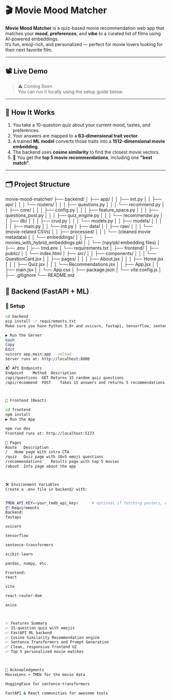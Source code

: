 # 🎬 Movie Mood Matcher

**Movie Mood Matcher** is a quiz-based movie recommendation web app that matches your **mood**, **preferences**, and **vibe** to a curated list of films using AI-powered embeddings.  
It’s fun, emoji-rich, and personalized — perfect for movie lovers looking for their next favorite film.

---

## 📽️ Live Demo

> ⚠️ Coming Soon  
> You can run it locally using the setup guide below.

---

## 🧠 How It Works

1. You take a 10-question quiz about your current mood, tastes, and preferences.
2. Your answers are mapped to a **63-dimensional trait vector**.
3. A trained **ML model** converts those traits into a **1512-dimensional movie embedding**.
4. The backend uses **cosine similarity** to find the closest movie vectors.
5. 🎉 You get the **top 5 movie recommendations**, including one **"best match"**.

---

## 🗂️ Project Structure

movie-mood-matcher/
├── backend/
│ ├── app/
│ │ ├── init.py
│ │ ├── api/
│ │ │ └── routers/
│ │ │ ├── questions.py
│ │ │ └── recommend.py
│ │ ├── core/
│ │ │ ├── config.py
│ │ │ ├── feature_space.py
│ │ │ ├── questions_pool.py
│ │ │ ├── quiz_engine.py
│ │ │ └── recommender.py
│ │ ├── db/
│ │ │ ├── crud.py
│ │ │ └── models.py
│ │ ├── models/
│ │ │ 
│ │ ├── main.py
│ │ └── init.py
│ ├── data/
│ │ ├── raw/
│ │ │ └── (movie-related CSVs)
│ │ ├── processed/
│ │ │ └── (cleaned movie metadata)
│ │ └── embeddings/
│ │ ├── movies_with_hybrid_embeddings.pkl
│ │ └── (npy/pkl embedding files)
│ ├── .env
│ ├── tmd.env
│ └── requirements.txt
│
├── frontend/
│ ├── public/
│ │ └── index.html
│ ├── src/
│ │ ├── components/
│ │ │ └── QuestionCard.jsx
│ │ ├── pages/
│ │ │ ├── About.jsx
│ │ │ ├── Home.jsx
│ │ │ ├── Quiz.jsx
│ │ │ └── Recommendations.jsx
│ │ ├── App.jsx
│ │ ├── main.jsx
│ │ └── App.css
│ ├── package.json
│ └── vite.config.js
│
├── .gitignore
└── README.md



## 🧪 Backend (FastAPI + ML)

### 🔧 Setup

```bash
cd backend
pip install -r requirements.txt
Make sure you have Python 3.8+ and uvicorn, fastapi, tensorflow, sentence-transformers, etc.

▶️ Run the Server
bash
Copy
Edit
uvicorn app.main:app --reload
Server runs at: http://localhost:8000

📬 API Endpoints
Endpoint	Method	Description
/api/questions	GET	Returns 15 random quiz questions
/api/recommend	POST	Takes 15 answers and returns 5 recommendations



🎨 Frontend (React)

cd frontend
npm install
▶️ Run the App

npm run dev
Frontend runs at: http://localhost:5173

📌 Pages
Route	Description
/	Home page with intro CTA
/quiz	Quiz page with 10=5 emoji questions
/recommendations	Results page with top 5 movies
/about	Info page about the app



🛠️ Environment Variables
Create a .env file in backend/ with:


TMDB_API_KEY=<your_tmdb_api_key>      # optional if fetching posters, etc.
📦 Requirements
Backend:
fastapi

uvicorn

tensorflow

sentence-transformers

scikit-learn

pandas, numpy, etc.

Frontend:
react

vite

react-router-dom

axios



✨ Features Summary
✅ 15-question quiz with emojis
✅ FastAPI ML backend
✅ Cosine Similarity Recommendation engine
✅ Sentence Transformers and Prompt Generation
✅ Clean, responsive frontend UI
✅ Top 5 personalized movie matches



🙌 Acknowledgments
MovieLens + TMDb for the movie data

HuggingFace for sentence-transformers

FastAPI & React communities for awesome tools
